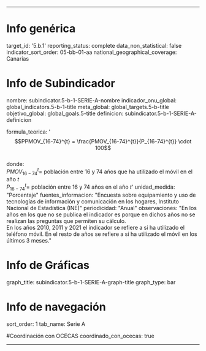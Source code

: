 ---

# Info genérica
target_id: '5.b.1'
reporting_status: complete
data_non_statistical: false
indicator_sort_order: 05-bb-01-aa
national_geographical_coverage: Canarias

# Info de Subindicador
nombre: subindicator.5-b-1-SERIE-A-nombre
indicador_onu_global: global_indicators.5-b-1-title
meta_global: global_targets.5-b-title
objetivo_global: global_goals.5-title
definicion: subindicator.5-b-1-SERIE-A-definicion

formula_teorica: '$$PPMOV_{16-74}^{t} = \frac{PMOV_{16-74}^{t}}{P_{16-74}^{t}} \cdot 100$$ <br>
donde: <br>
$PMOV_{16-74}^{t} =$ población entre 16 y 74 años que ha utilizado el móvil en el año $t$ <br>
$P_{16-74}^{t} =$ población entre 16 y 74 años en el año $t$'
unidad_medida: "Porcentaje"
fuentes_informacion: "Encuesta sobre equipamiento y uso de tecnologías de información y comunicación en los hogares, Instituto Nacional de Estadística (INE)"
periodicidad: "Anual"
observaciones: "En los años en los que no se publica el indicador es porque en dichos años no se realizan las preguntas que permiten su cálculo.<br>
En los años 2010, 2011 y 2021 el indicador se refiere a si ha utilizado el teléfono móvil. En el resto de años se refiere a si ha utilizado el móvil en los últimos 3 meses."

# Info de Gráficas
graph_title: subindicator.5-b-1-SERIE-A-graph-title
graph_type: bar

# Info de navegación
sort_order: 1
tab_name: Serie A

#Coordinación con OCECAS
coordinado_con_ocecas: true

---